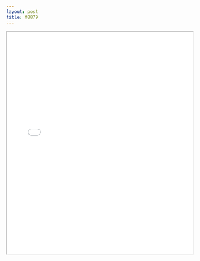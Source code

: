 ```yaml
---
layout: post
title: f8879
---
```


<div class="pdf-container">
<iframe src="ea/assets/pdfs/f8879.pdf" height="600" width="100%" allowFullScreen="true"></iframe>
</div>


